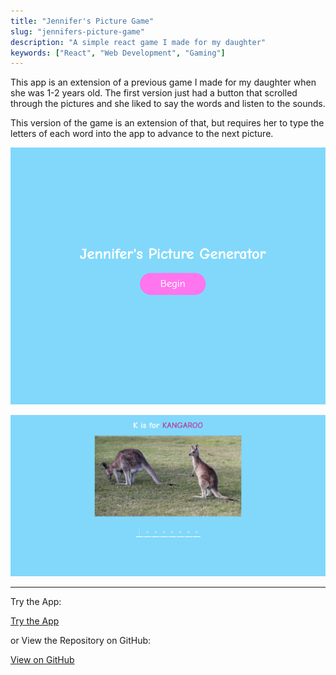 ```yaml
---
title: "Jennifer's Picture Game"
slug: "jennifers-picture-game"
description: "A simple react game I made for my daughter"
keywords: ["React", "Web Development", "Gaming"]
---
```


This app is an extension of a previous game I made for my daughter when she was 1-2 years old. The first version just had a button that scrolled through the pictures and she liked to say the words and listen to the sounds.

This version of the game is an extension of that, but requires her to type the letters of each word into the app to advance to the next picture.

![feature](/project-images/jennifers-picture-game/feature.png)

![screenshot](/project-images/jennifers-picture-game/1.png)

---

Try the App:

<a className="btn btn-dark" href="https://gcoulby.github.io/jennifers-picture-generator/"  target="_blank" rel="noopener noreferrer"><i className="fa fa-globe"></i> Try the App</a>

or View the Repository on GitHub:

<a className="btn btn-dark" href="https://github.com/gcoulby/jennifers-picture-generator"  target="_blank" rel="noopener noreferrer"><i className="fa fa-github"></i> View on GitHub</a>
